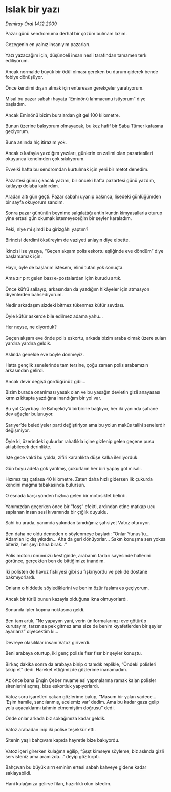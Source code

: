 # Islak bir yazı

*Demiray Oral 14.12.2009*

<div class="taraf_structure_2col_1zq">
<div class="margen_n">



 <p>Pazar günü sendromuma derhal bir çözüm bulmam lazım. <br/><br/>Gezegenin en yalnız insanıyım pazarları. <br/><br/>Yazı yazacağım için, düşünceli insan nesli tarafından tamamen terk ediliyorum. <br/><br/>Ancak normalde büyük bir ödül olması gereken bu durum giderek bende fobiye dönüşüyor. <br/><br/>Önce kendimi dışarı atmak için enteresan gerekçeler yaratıyorum. <br/><br/>Misal bu pazar sabahı hayata “Eminönü lahmacunu istiyorum” diye başladım. <br/><br/>Ancak Eminönü bizim buralardan git gel 100 kilometre. <br/><br/>Bunun üzerine bakıyorum olmayacak, bu kez hafif bir Saba Tümer kafasına geçiyorum. <br/><br/>Buna aslında hiç itirazım yok. <br/><br/>Ancak o kafayla yazdığım yazıları, günlerin en zalimi olan pazartesileri okuyunca kendimden çok sıkılıyorum. <br/><br/>Evvelki hafta bu sendromdan kurtulmak için yeni bir metot denedim. <br/><br/>Pazartesi günü çıkacak yazımı, bir önceki hafta pazartesi günü yazdım, katlayıp dolaba kaldırdım. <br/><br/>Aradan altı gün geçti. Pazar sabahı uyanıp bakınca, lisedeki günlüğümden bir sayfa okuyorum sandım. <br/><br/>Sonra pazar gününün beynime salgılattığı antin kuntin kimyasallarla oturup yine ertesi gün okumak istemeyeceğim bir şeyler karaladım. <br/><br/>Peki, niye mi şimdi bu girizgâhı yaptım? <br/><br/>Birincisi derdimi öksüreyim de vaziyeti anlayın diye elbette. <br/><br/>İkincisi ise yazıya, “Geçen akşam polis eskortu eşliğinde eve döndüm” diye başlamamak için. <br/><br/>Hayır, öyle de başlarım istesem, elimi tutan yok sonuçta. <br/><br/>Ama zır pırt gelen bazı e-postalardan içim kurudu artık. <br/><br/>Önce küfrü sallayıp, arkasından da yazdığım hikâyeler için atmasyon diyenlerden bahsediyorum. <br/><br/>Nedir arkadaşım sizdeki bitmez tükenmez küfür sevdası. <br/><br/>Öyle küfür askerde bile edilmez adama yahu... <br/><br/>Her neyse, ne diyorduk? <br/><br/>Geçen akşam eve önde polis eskortu, arkada bizim araba olmak üzere suları yardıra yardıra geldik. <br/><br/>Aslında genelde eve böyle dönmeyiz. <br/><br/>Hatta gençlik senelerinde tam tersine, çoğu zaman polis arabamızın arkasından gelirdi. <br/><br/>Ancak devir değişti gördüğünüz gibi... <br/><br/>Bizim burada onarılması yasak olan ve bu yasağın devletin gizli anayasası kırmızı kitapta yazdığına inandığım bir yol var. <br/><br/>Bu yol Çayırbaşı ile Bahçeköy’ü birbirine bağlıyor, her iki yanında şahane dev ağaçlar bulunuyor. <br/><br/>Sarıyer’de belediyeler parti değiştiriyor ama bu yolun makûs talihi senelerdir değişmiyor. <br/><br/>Öyle ki, üzerindeki çukurlar rahatlıkla içine gizlenip gelen geçene pusu atılabilecek derinlikte. <br/><br/>İşte gece vakti bu yolda, zifiri karanlıkta düşe kalka ilerliyorduk. <br/><br/>Gün boyu adeta gök yarılmış, çukurların her biri yapay göl misali. <br/><br/>Hızımız taş çatlasa 40 kilometre. Zaten daha hızlı gidersen ilk çukurda kendini magma tabakasında bulursun. <br/><br/>O esnada karşı yönden hızlıca gelen bir motosiklet belirdi. <br/><br/>Yanımızdan geçerken önce bir “foşş” efekti, ardından etine matkap ucu saplanan insan sesi kıvamında bir çığlık duyuldu. <br/><br/>Sahi bu arada, yanımda yakından tanıdığınız şahsiyet Vatoz oturuyor. <br/><br/>Ben daha ne oldu demeden o söylenmeye başladı: “Onlar Yunus’tu... Adamları iç dış yıkadın... Aha da geri dönüyorlar... Sakın konuşma sen yoksa biteriz, her şeyi bana bırak...” <br/><br/>Polis motoru önümüzü kestiğinde, arabanın farları sayesinde hallerini görünce, gerçekten ben de bittiğimize inandım. <br/><br/>İki polisten de havuz fıskiyesi gibi su fışkırıyordu ve pek de dostane bakmıyorlardı. <br/><br/>Onların o hiddetle söylediklerini ve benim özür faslımı es geçiyorum. <br/><br/>Ancak bir türlü bunun kazayla olduğuna ikna olmuyorlardı. <br/><br/>Sonunda ipler kopma noktasına geldi. <br/><br/>Ben tam artık, “Ne yapayım yani, verin üniformalarınızı eve götürüp kurutayım, tarzınıza pek gitmez ama size de benim kıyafetlerden bir şeyler ayarlarız” diyecektim ki... <br/><br/>Devreye olasılıklar insanı Vatoz giriverdi. <br/><br/>Beni arabaya oturtup, iki genç polisle fısır fısır bir şeyler konuştu. <br/><br/>Birkaç dakika sonra da arabaya binip o tanıdık replikle, “Öndeki polisleri takip et” dedi. Hareket ettiğimizde gözlerime inanamadım. <br/><br/>Az önce bana Engin Çeber muamelesi yapmalarına ramak kalan polisler sirenlerini açmış, bize eskortluk yapıyorlardı. <br/><br/>Vatoz soru işaretleri çakan gözlerime bakıp, “Masum bir yalan sadece... ‘Eşim hamile, sancılanmış, acelemiz var’ dedim. Ama bu kadar gaza gelip yolu açacaklarını tahmin etmemiştim doğrusu” dedi. <br/><br/>Önde onlar arkada biz sokağımıza kadar geldik. <br/><br/>Vatoz arabadan inip iki polise teşekkür etti. <br/><br/>Sitenin yaşlı bahçıvanı kapıda hayretle bize bakıyordu. <br/><br/>Vatoz içeri girerken kulağına eğilip, “Şşşt kimseye söyleme, biz aslında gizli servisteniz ama aramızda...” deyip göz kırptı. <br/><br/>Bahçıvan bu büyük sırrı eminim ertesi sabah kahveye gidene kadar saklayabildi. <br/><br/>Hani kulağınıza gelirse filan, hazırlıklı olun istedim.</p>
<br/>
<br/>
<br/>



<br/>


<div id="taraf_not">
</div>

</div>


</div>
